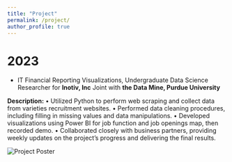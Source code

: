 ```yaml
---
title: "Project"
permalink: /project/
author_profile: true
---
```


# 2023
* IT Financial Reporting Visualizations, Undergraduate Data Science Researcher for **Inotiv, Inc** Joint with **the Data Mine, Purdue University**

**Description:** 
• Utilized Python to perform web scraping and collect data from varieties recruitment websites.
• Performed data cleaning procedures, including filling in missing values and data manipulations.
• Developed visualizations using Power BI for job function and job openings map, then recorded demo.
• Collaborated closely with business partners, providing weekly updates on the project’s progress and
delivering the final results.

<img src="../images/Inotivjobsearchtool.png" alt="Project Poster">
